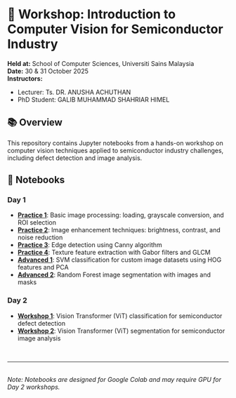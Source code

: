 # 🔬 Workshop: Introduction to Computer Vision for Semiconductor Industry

**Held at:** School of Computer Sciences, Universiti Sains Malaysia  
**Date:** 30 & 31 October 2025  
**Instructors:**
- Lecturer: Ts. DR. ANUSHA ACHUTHAN  
- PhD Student: GALIB MUHAMMAD SHAHRIAR HIMEL


## 📚 Overview
This repository contains Jupyter notebooks from a hands-on workshop on computer vision techniques applied to semiconductor industry challenges, including defect detection and image analysis.

## 📓 Notebooks

### Day 1
- **[Practice 1](Hands-on/Day%201/Practice%201/practice%201%20day%201.ipynb)**: Basic image processing: loading, grayscale conversion, and ROI selection
- **[Practice 2](Hands-on/Day%201/Practice%202/practice%202%20day%201.ipynb)**: Image enhancement techniques: brightness, contrast, and noise reduction
- **[Practice 3](Hands-on/Day%201/Practice%203/practice_3_day_1.ipynb)**: Edge detection using Canny algorithm
- **[Practice 4](Hands-on/Day%201/Practice%204/practice%204%20day%201.ipynb)**: Texture feature extraction with Gabor filters and GLCM
- **[Advanced 1](Hands-on/Day%201/Advanced%201/day_1_advanced_1.ipynb)**: SVM classification for custom image datasets using HOG features and PCA
- **[Advanced 2](Hands-on/Day%201/Advanced%202/day_1_advanced_2.ipynb)**: Random Forest image segmentation with images and masks

### Day 2
- **[Workshop 1](Hands-on/Day%202/Workshop%201/WORKshop1.ipynb)**: Vision Transformer (ViT) classification for semiconductor defect detection
- **[Workshop 2](Hands-on/Day%202/Workshop%202/WORKshop2.ipynb)**: Vision Transformer (ViT) segmentation for semiconductor image analysis

<br/>

---
\
*Note: Notebooks are designed for Google Colab and may require GPU for Day 2 workshops.*